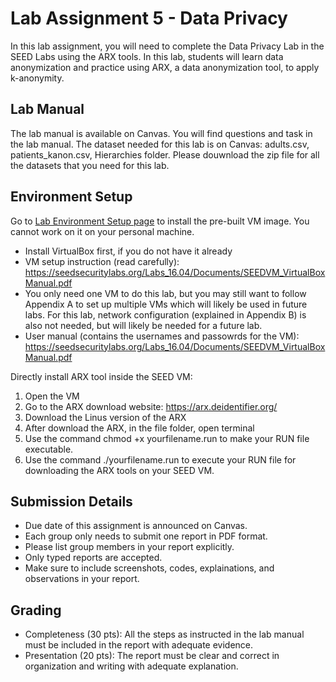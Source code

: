 # Lab Assignment 5 - Data Privacy

In this lab assignment, you will need to complete the Data Privacy Lab in the SEED Labs using the ARX tools. In this lab, students will learn data anonymization and practice using ARX, a data anonymization tool, to apply k-anonymity.

## Lab Manual

The lab manual is available on Canvas. You will find questions and task in the lab manual. 
The dataset needed for this lab is on Canvas: adults.csv, patients_kanon.csv, Hierarchies folder. Please douwnload the zip file for all the datasets that you need for this lab.

## Environment Setup

Go to [Lab Environment Setup page](https://seedsecuritylabs.org/lab_env.html) to install the pre-built VM image. You cannot work on it on your personal machine.  
- Install VirtualBox first, if you do not have it already
- VM setup instruction (read carefully): https://seedsecuritylabs.org/Labs_16.04/Documents/SEEDVM_VirtualBoxManual.pdf
- You only need one VM to do this lab, but you may still want to follow Appendix A to set up multiple VMs which will likely be used in future labs. For this lab, network configuration (explained in Appendix B) is also not needed, but will likely be needed for a future lab.
- User manual (contains the usernames and passowrds for the VM): https://seedsecuritylabs.org/Labs_16.04/Documents/SEEDVM_VirtualBoxManual.pdf

Directly install ARX tool inside the SEED VM: 
1. Open the VM 
2. Go to the ARX download website: https://arx.deidentifier.org/ 
3. Download the Linus version of the ARX 
4. After download the ARX, in the file folder, open terminal 
5. Use the command chmod +x yourfilename.run to make your RUN file executable. 
6. Use the command ./yourfilename.run to execute your RUN file for downloading the ARX tools on your SEED VM.

## Submission Details


- Due date of this assignment is announced on Canvas.
- Each group only needs to submit one report in PDF format.
- Please list group members in your report explicitly.
- Only typed reports are accepted.
- Make sure to include screenshots, codes, explainations, and observations in your report.

## Grading

- Completeness (30 pts): All the steps as instructed in the lab manual must be included in the report with adequate evidence.
- Presentation (20 pts): The report must be clear and correct in organization and writing with adequate explanation.
